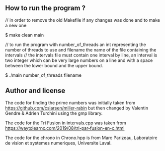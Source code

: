 How to run the program ?
------------------------
// in order to remove the old Makefile if any changes was done and to make a new one 

$ make clean main

// to run the program with number_of_threads an int representing the number of threads to use and filename the name of the file containing the intervals
// the intervals file must contain one interval by line, an interval is two integer which can be very large numbers on a line and with a space between the lower bound and the upper bound.

$ ./main number_of_threads filename



Author and license
------------------

The code for finding the prime numbers was initially taken from https://github.com/cslarsen/miller-rabin but then changed by Valentin Gendre & Adrien Turchini using the gmp library.

The code for the Tri Fusion in intervals.cpp was taken from https://waytolearnx.com/2019/08/tri-par-fusion-en-c.html

The code for the chrono in Chrono.hpp is from Marc Parizeau, Laboratoire de vision et systemes numeriques, Universite Laval.

